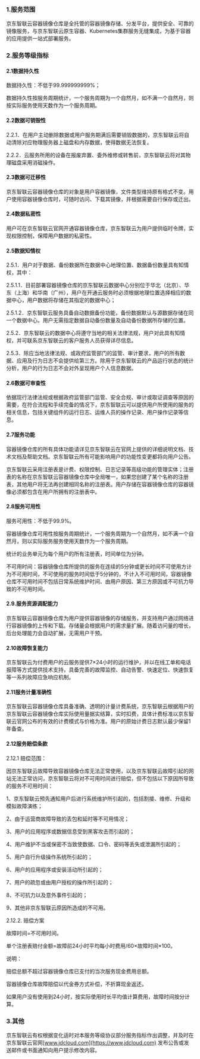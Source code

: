 ### 1.服务范围

京东智联云容器镜像仓库是全托管的容器镜像存储、分发平台，提供安全、可靠的镜像服务，与京东智联云原生容器、Kubernetes集群服务无缝集成，为基于容器的应用提供一站式部署服务。

### 2.服务等级指标

#### 2.1数据持久性

数据持久性：不低于99.999999999%；

数据持久性按服务周期统计，一个服务周期为一个自然月，如不满一个自然月，则按实际服务使用天数作为一个服务周期。

#### 2.2数据可销毁性

2.2.1．在用户主动删除数据或用户服务期满后需要销毁数据的，京东智联云将自动清除对应物理服务器上磁盘和内存数据，使得数据无法恢复。

2.2.2．云服务所用的设备在报废弃置、委外维修或转售前，京东智联云将对其物理磁盘采用消磁操作。

#### 2.3数据可迁移性

京东智联云容器镜像仓库的对象是用户容器镜像，文件类型维持原有格式不变。用户使用容器镜像仓库时，可随时访问、下载其镜像，并根据需要自行保存或迁出。

#### 2.4数据私密性

用户可在京东智联云官网开通容器镜像仓库，京东智联云为用户提供临时令牌，实现权限控制，保障用户数据的私密性。

#### 2.5数据知情权

2.5.1．用户对于数据、备份数据所在数据中心地理位置、数据备份数量具有知情权，其中：

2.5.1.1．目前部署容器镜像仓库的京东智联云数据中心分别位于华北（北京）、华东（上海）和华南（广州），用户在开通云服务时必须根据地理位置选择相应的数据中心，用户数据将存储在其指定的数据中心；

2.5.1.2．京东智联云服务具备自动数据备份功能，备份数据默认与源数据存储在同一个数据中心。用户无需指定数据自动备份数量及自动备份数据所存储的位置。

2.5.2．京东智联云的数据中心将遵守当地的相关法律法规，用户对此具有知情权，并可联系京东智联云的客户服务人员获得详尽信息。

2.5.3．除应当地法律法规、或政府监管部门的监管、审计要求，用户的所有数据、应用及行为日志不会提供给第三方。除用于京东智联云的产品运行状态的统计分析，用户的行为日志不会对外呈现用户个人信息数据。

#### 2.6数据可审查性

依据现行法律法规或根据政府监管部门监管、安全合规、审计或取证调查等原因的需要，在符合流程和手续完备的情况下，京东智联云可以提供用户所使用的服务的相关信息，包括关键组件的运行日志、运维人员的操作记录、用户操作记录等信息。

#### 2.7服务功能

容器镜像仓库的所有具体功能请详见京东智联云在官网上提供的详细说明文档、技术文档及帮助文档。京东智联云所有可能影响用户的功能性变更都将向用户公告。

京东智联云采用注册表是计费、权限控制、日志记录等高级功能的管理实体；注册表的名称在京东智联云容器镜像仓库中全局唯一，如果您创建了某个名称的注册表，其他用户将无法再创建相同名称的注册表。用户存储在容器镜像仓库的容器镜像必须都包含在用户所拥有的注册表中。

#### 2.8服务可用性

服务可用性：不低于99.9%。

容器镜像仓库可用性按服务周期统计，一个服务周期为一个自然月，如不满一个自然月，则以实际服务服务使用天数作为一个服务周期。

统计的业务单元为每个用户的所有注册表，时间单位为分钟。

不可用时间：容器镜像仓库所提供的服务在连续的5分钟或更长时间不可使用方计为不可用时间，不可使用的服务时间低于5分钟的，不计入不可用时间，容器镜像仓库不可用时间不包括日常系统维护时间、由用户原因、第三方原因或不可抗力导致的不可用时间。

#### 2.9.服务资源调配能力

京东智联云容器镜像仓库为用户提供容器镜像的存储服务，并支持用户通过网络进行容器镜像的上传和下载。存储量会根据用户的需求量扩展。随着访问量的增长，后台处理能力会自动扩展，无需用户干预。

#### 2.10故障恢复能力

京东智联云为付费用户的云服务提供7×24小时的运行维护，并以在线工单和电话报障等方式提供技术支持，具备完善的故障监控、自动告警、快速定位、快速恢复等一系列故障应急响应机制。

#### 2.11服务计量准确性

京东智联云容器镜像仓库具备准确、透明的计量计费系统，京东智联云根据用户的京东智联云容器镜像仓库实际使用量据实结算，实时扣费，具体计费标准以京东智联云官网公布的有效的计费模式与价格为准。用户的原始计费日志默认最少保留1年备查。

#### 2.12服务赔偿条款

2.12.1 赔偿范围：

因京东智联云故障导致容器镜像仓库无法正常使用，以及京东智联云故障引起的网站无法正常访问，京东智联云将对不可用时间进行赔偿，但不包括以下原因所导致的服务不可用时间：

1、京东智联云预先通知用户后进行系统维护所引起的，包括割接、维修、升级和模拟故障演练；

2、由于运营商故障导致的丢包和延时等不可用情况；

3、用户的应用程序或数据信息受到黑客攻击而引起的；

4、用户维护不当或保密不当致使数据、口令、密码等丢失或泄漏所引起的；

5、用户自行升级操作系统所引起的；

6、用户的应用程序或安装活动所引起的；

7、用户的疏忽或由用户授权的操作所引起的；

8、不可抗力以及意外事件引起的；

9、其他非京东智联云原因所造成的不可用。

2.12.2. 赔偿方案

故障时间=不可用时间。

单个注册表赔付金额=故障前24小时平均每小时费用/60×故障时间×100。

说明：

赔偿总额不超过容器镜像仓库已支付的当次服务现金费用总额。

容器镜像仓库故障赔偿以代金券方式补偿，不折算现金返还。

如果用户没有使用到24小时，按实际使用时长平均值计算费用，故障时间按分计算。

### 3.其他

京东智联云有权根据变化适时对本服务等级协议部分服务指标作出调整，并及时在京东智联云官网[www.jdcloud.com](https://www.jdcloud.com) 发布公告或发送邮件或书面通知向用户提示修改内容。
